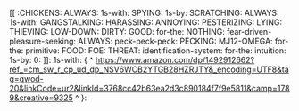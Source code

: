 [[ :CHICKENS: ALWAYS: 1s-with: SPYING: 1s-by: SCRATCHING: ALWAYS: 1s-with: GANGSTALKING: HARASSING: ANNOYING: PESTERIZING: LYING: THIEVING: LOW-DOWN: DIRTY: GOOD: for-the: NOTHING: fear-driven-pleasure-seeking: ALWAYS: peck-peck-peck: PECKING: MJ12-OMEGA: for-the: primitive: FOOD: FOE: THREAT: identification-system: for-the: intuition: 1s-by: 0: ]]: 1s-with: { ^
https://www.amazon.com/dp/1492912662?ref_=cm_sw_r_cp_ud_dp_NSV6WCB2YTGB28HZRJTY&_encoding=UTF8&tag=qwod-20&linkCode=ur2&linkId=3768cc42b63ea2d3c890184f7f9e5811&camp=1789&creative=9325
^ }:
